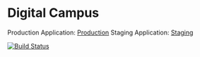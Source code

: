 Digital Campus
==============

Production Application: [Production](https://digitalcampus.herokuapp.com)
Staging Application: [Staging](https://digitalcampus-staging.herokuapp.com)

[![Build Status](https://travis-ci.org/novaroma/digitalcampus.png?branch=development)](https://travis-ci.org/novaroma/digitalcampus)
